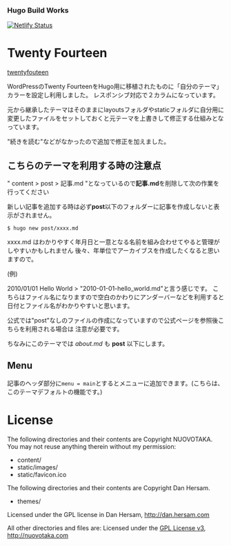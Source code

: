 ### Hugo Build Works

[![Netlify Status](https://api.netlify.com/api/v1/badges/7fc0e9e5-6534-44e8-add6-7e8d92e61229/deploy-status)](https://app.netlify.com/sites/keen-roentgen-a388da/deploys)

# Twenty Fourteen
[twentyfouteen](http://themes.gohugo.io/twentyfourteen/)

WordPressのTwenty FourteenをHugo用に移植されたものに「自分のテーマ」カラーを設定し利用しました。
レスポンシブ対応で２カラムになっています。

元から継承したテーマはそのままにlayoutsフォルダやstaticフォルダに自分用に変更したファイルをセットしておくと元テーマを上書きして修正する仕組みとなっています。

"続きを読む"などがなかったので追加で修正を加えました。

## こちらのテーマを利用する時の注意点

" content > post > 記事.md "となっているので**記事.md**を削除して次の作業を行ってください

新しい記事を追加する時は必ず**post**以下のフォルダーに記事を作成しないと表示がされません。
```
$ hugo new post/xxxx.md
```

xxxx.md はわかりやすく年月日と一意となる名前を組み合わせてやると管理がしやすいかもしれません
後々、年単位でアーカイブスを作成したくなると思いますので。

(例)

2010/01/01 Hello World > "2010-01-01-hello_world.md"と言う感じです。
こちらはファイル名になりますので空白のかわりにアンダーバーなどを利用すると日付とファイル名がわかりやすいと思います。

公式では"post"なしのファイルの作成になっていますので公式ページを参照後こちらを利用される場合は
注意が必要です。

ちなみにこのテーマでは *about.md* も **post** 以下にします。

## Menu

記事のヘッダ部分に``menu = main``とするとメニューに追加できます。(こちらは、このテーマデフォルトの機能です。)

# License

The following directories and their contents are Copyright NUOVOTAKA. You may not reuse anything therein without my permission:

+ content/
+ static/images/
+ static/favicon.ico

The following directories and their contents are Copyright Dan Hersam.

+ themes/

Licensed under the GPL license in Dan Hersam, <http://dan.hersam.com>

All other directories and files are:
Licensed under the [GPL License v3](LICENSE.md), <http://nuovotaka.com>
